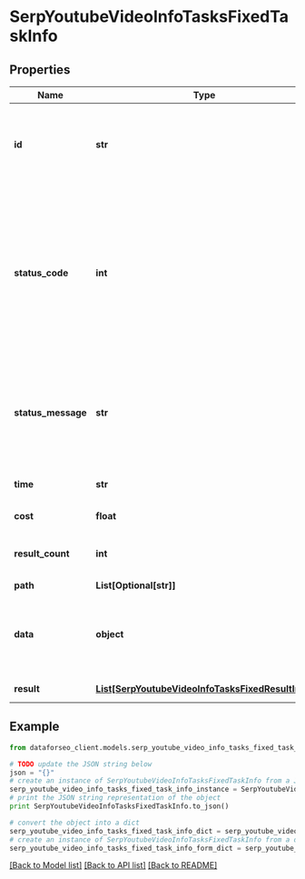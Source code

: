 # SerpYoutubeVideoInfoTasksFixedTaskInfo


## Properties

Name | Type | Description | Notes
------------ | ------------- | ------------- | -------------
**id** | **str** | task identifier unique task identifier in our system in the UUID format | [optional] 
**status_code** | **int** | status code of the task generated by DataForSEO, can be within the following range: 10000-60000 you can find the full list of the response codes here | [optional] 
**status_message** | **str** | informational message of the task you can find the full list of general informational messages here | [optional] 
**time** | **str** | execution time, seconds | [optional] 
**cost** | **float** | total tasks cost, USD | [optional] 
**result_count** | **int** | number of elements in the result array | [optional] 
**path** | **List[Optional[str]]** | URL path | [optional] 
**data** | **object** | contains the same parameters that you specified in the POST request | [optional] 
**result** | [**List[SerpYoutubeVideoInfoTasksFixedResultInfo]**](SerpYoutubeVideoInfoTasksFixedResultInfo.md) | array of results | [optional] 

## Example

```python
from dataforseo_client.models.serp_youtube_video_info_tasks_fixed_task_info import SerpYoutubeVideoInfoTasksFixedTaskInfo

# TODO update the JSON string below
json = "{}"
# create an instance of SerpYoutubeVideoInfoTasksFixedTaskInfo from a JSON string
serp_youtube_video_info_tasks_fixed_task_info_instance = SerpYoutubeVideoInfoTasksFixedTaskInfo.from_json(json)
# print the JSON string representation of the object
print SerpYoutubeVideoInfoTasksFixedTaskInfo.to_json()

# convert the object into a dict
serp_youtube_video_info_tasks_fixed_task_info_dict = serp_youtube_video_info_tasks_fixed_task_info_instance.to_dict()
# create an instance of SerpYoutubeVideoInfoTasksFixedTaskInfo from a dict
serp_youtube_video_info_tasks_fixed_task_info_form_dict = serp_youtube_video_info_tasks_fixed_task_info.from_dict(serp_youtube_video_info_tasks_fixed_task_info_dict)
```
[[Back to Model list]](../README.md#documentation-for-models) [[Back to API list]](../README.md#documentation-for-api-endpoints) [[Back to README]](../README.md)


